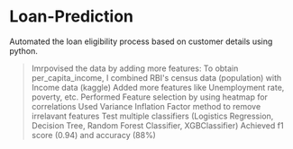 # Loan-Prediction
Automated the loan eligibility process based on customer details using python. <br>
> Imrpovised the data by adding more features: To obtain per_capita_income, I combined RBI's census data (population) with Income data (kaggle)
> Added more features like Unemployment rate, poverty, etc. 
> Performed Feature selection by using heatmap for correlations
> Used Variance Inflation Factor method to remove irrelavant features
> Test multiple classifiers (Logistics Regression, Decision Tree, Random Forest Classifier, XGBClassifier)
> Achieved f1 score (0.94) and accuracy (88%)

